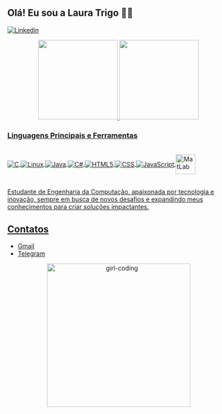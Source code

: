 
## Olá! Eu sou a Laura Trigo 👋🏻


[![Linkedin](https://img.shields.io/badge/LinkedIn-0077B5?style=for-the-badge&logo=linkedin&logoColor=white)](https://www.linkedin.com/in/laura-trigo-29364a2a7/)

<div align="center">
    <a href="https://github.com/lauratrigo">
    <img height="180em" src="https://github-readme-stats.vercel.app/api?username=lauratrigo&show_icons=true&theme=onedark">
    <img height="180em" src="https://github-readme-stats.vercel.app/api/top-langs/?username=lauratrigo&layout=compact&bg_color=2e3338&text_color=ffffff&icon_color=ffffff&title_color=ffffff">
</div>

### Linguagens Principais e Ferramentas

<div style = "display: inline_block"><br/>
    <img align = "center" alt = "C" src = "https://img.shields.io/badge/C-00599C?style=for-the-badge&logo=c&logoColor=white"/>
    <img align = "center" alt = "Linux" src = "https://img.shields.io/badge/Linux-FCC624?style=for-the-badge&logo=linux&logoColor=black"/>
    <img align = "center" alt = "Java" src = "https://img.shields.io/badge/Java-ED8B00?style=for-the-badge&logo=openjdk&logoColor=white"/>
    <img align = "center" alt = "C#" src = "https://img.shields.io/badge/C%23-239120?style=for-the-badge&logo=c-sharp&logoColor=white"/>
    <img align = "center" alt = "HTML5" src = "https://img.shields.io/badge/HTML5-E34F26?style=for-the-badge&logo=html5&logoColor=white"/>
    <img align = "center" alt = "CSS" src = "https://img.shields.io/badge/CSS-239120?&style=for-the-badge&logo=css3&logoColor=white"/>
    <img align = "center" alt = "JavaScript" src = "https://img.shields.io/badge/JavaScript-F7DF1E?style=for-the-badge&logo=javascript&logoColor=black"/>
    <img align = "center" alt = "MatLab" src = "https://github.com/user-attachments/assets/25565475-bbbe-4ce3-8b7d-bbefa812074a" width = "45" />
</div><br/>

Estudante de Engenharia da Computação, apaixonada por tecnologia e inovação, sempre em busca de novos desafios e expandindo meus conhecimentos para criar soluções impactantes.

## Contatos

- [Gmail](mailto:lauratrigo47@gmail.com)  
- [Telegram](https://t.me/@the_wasp)

<div align="center">
    <img src="https://github.com/user-attachments/assets/5ae72190-5067-42e1-9378-d2a292bfeb8a" alt="girl-coding" width="325" />
</div>




